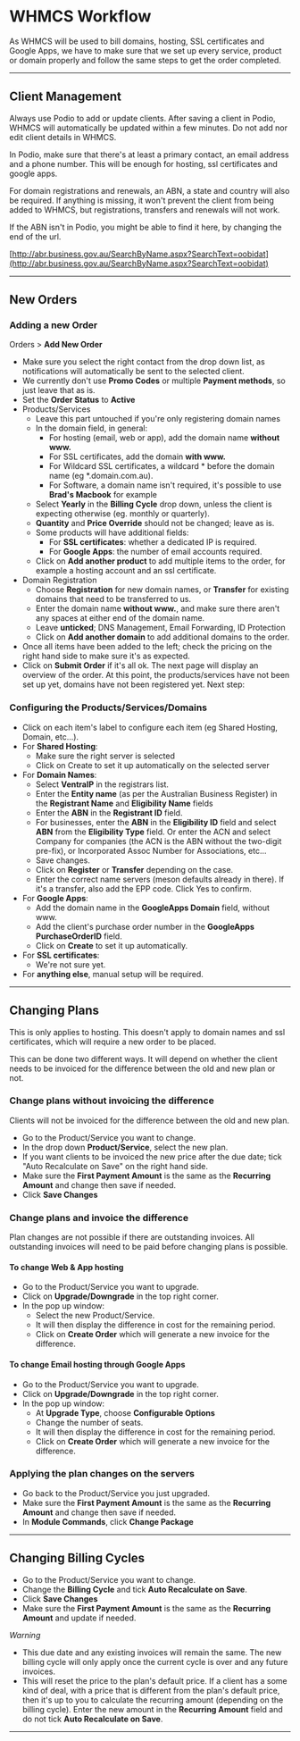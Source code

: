 # WHMCS Workflow

As WHMCS will be used to bill domains, hosting, SSL certificates and Google Apps, we have to make sure that we set up every service, product or domain properly and follow the same steps to get the order completed. 

---

## Client Management

Always use Podio to add or update clients. After saving a client in Podio, WHMCS will automatically be updated within a few minutes. 
Do not add nor edit client details in WHMCS. 

In Podio, make sure that there's at least a primary contact, an email address and a phone number. 
This will be enough for hosting, ssl certificates and google apps. 

For domain registrations and renewals, an ABN, a state and country will also be required. 
If anything is missing, it won't prevent the client from being added to WHMCS, but registrations, transfers and renewals will not work.

If the ABN isn't in Podio, you might be able to find it here, by changing the end of the url. 

[http://abr.business.gov.au/SearchByName.aspx?SearchText=oobidat](http://abr.business.gov.au/SearchByName.aspx?SearchText=oobidat)

---

## New Orders

### Adding a new Order

Orders > **Add New Order**

- Make sure you select the right contact from the drop down list, as notifications will automatically be sent to the selected client.  
- We currently don't use **Promo Codes** or multiple **Payment methods**, so just leave that as is. 
- Set the **Order Status** to **Active**
- Products/Services
    - Leave this part untouched if you're only registering domain names
    - In the domain field, in general: 
        - For hosting (email, web or app), add the domain name **without www.**
        - For SSL certificates, add the domain **with www.**
        - For Wildcard SSL certificates, a wildcard * before the domain name (eg *.domain.com.au).
        - For Software, a domain name isn't required, it's possible to use **Brad's Macbook** for example
    - Select **Yearly** in the **Billing Cycle** drop down, unless the client is expecting otherwise (eg. monthly or quarterly).
    - **Quantity** and **Price Override** should not be changed; leave as is. 
    - Some products will have additional fields: 
        - For **SSL certificates**: whether a dedicated IP is required.
        - For **Google Apps**: the number of email accounts required.
    - Click on **Add another product** to add multiple items to the order, for example a hosting account and an ssl certificate. 
- Domain Registration
    - Choose **Registration** for new domain names, or **Transfer** for existing domains that need to be transferred to us. 
    - Enter the domain name **without www.**, and make sure there aren't any spaces at either end of the domain name. 
    - Leave **unticked**; DNS Management, Email Forwarding, ID Protection
    - Click on **Add another domain** to add additional domains to the order.
- Once all items have been added to the left; check the pricing on the right hand side to make sure it's as expected.
- Click on **Submit Order** if it's all ok. The next page will display an overview of the order. At this point, the products/services have not been set up yet, domains have not been registered yet. Next step: 

### Configuring the Products/Services/Domains

- Click on each item's label to configure each item (eg Shared Hosting, Domain, etc...).
- For **Shared Hosting**: 
    - Make sure the right server is selected
    - Click on Create to set it up automatically on the selected server
- For **Domain Names**:
    - Select **VentraIP** in the registrars list. 
    - Enter the **Entity name** (as per the Australian Business Register) in the **Registrant Name** and **Eligibility Name** fields
    - Enter the **ABN** in the **Registrant ID** field.
    - For businesses, enter the **ABN** in the **Eligibility ID** field and select **ABN** from the **Eligibility Type** field. Or enter the ACN and select Company for companies (the ACN is the ABN without the two-digit pre-fix), or Incorporated Assoc Number for Associations, etc...
    - Save changes.
    - Click on **Register** or **Transfer** depending on the case.
    - Enter the correct name servers (meson defaults already in there). If it's a transfer, also add the EPP code. Click Yes to confirm.
- For **Google Apps**:
    - Add the domain name in the **GoogleApps Domain** field, without www.
    - Add the client's purchase order number in the **GoogleApps PurchaseOrderID** field. 
    - Click on **Create** to set it up automatically.
- For **SSL certificates**:
    - We're not sure yet. 
- For **anything else**, manual setup will be required.

---

## Changing Plans

This is only applies to hosting. 
This doesn't apply to domain names and ssl certificates, which will require a new order to be placed. 

This can be done two different ways. 
It will depend on whether the client needs to be invoiced for the difference between the old and new plan or not.

###  Change plans without invoicing the difference

Clients will not be invoiced for the difference between the old and new plan. 

- Go to the Product/Service you want to change.
- In the drop down **Product/Service**, select the new plan.
- If you want clients to be invoiced the new price after the due date;
tick "Auto Recalculate on Save" on the right hand side.
- Make sure the **First Payment Amount** is the same as the **Recurring Amount** and change then save if needed. 
- Click **Save Changes**

###  Change plans and invoice the difference

Plan changes are not possible if there are outstanding invoices.
All outstanding invoices will need to be paid before changing plans is possible.

#### To change Web & App hosting

- Go to the Product/Service you want to upgrade. 
- Click on **Upgrade/Downgrade** in the top right corner. 
- In the pop up window: 
    - Select the new Product/Service.
    - It will then display the difference in cost for the remaining period. 
    - Click on **Create Order** which will generate a new invoice for the difference. 

#### To change Email hosting through Google Apps

- Go to the Product/Service you want to upgrade. 
- Click on **Upgrade/Downgrade** in the top right corner.
- In the pop up window:  
    - At **Upgrade Type**, choose **Configurable Options**
    - Change the number of seats.
    - It will then display the difference in cost for the remaining period. 
    - Click on **Create Order** which will generate a new invoice for the difference. 

### Applying the plan changes on the servers

- Go back to the Product/Service you just upgraded.
- Make sure the **First Payment Amount** is the same as the **Recurring Amount** and change then save if needed. 
- In **Module Commands**, click **Change Package**

---

## Changing Billing Cycles

- Go to the Product/Service you want to change. 
- Change the **Billing Cycle** and tick **Auto Recalculate on Save**.
- Click **Save Changes**
- Make sure the **First Payment Amount** is the same as the **Recurring Amount** and update if needed. 

*Warning*

- This due date and any existing invoices will remain the same. The new billing cycle will only apply once the current cycle is over and any future invoices. 
- This will reset the price to the plan's default price. 
If a client has a some kind of deal, with a price that is different from the plan's
default price, then it's up to you to calculate the recurring amount (depending on the billing cycle). 
Enter the new amount in the **Recurring Amount** field and do not tick **Auto Recalculate on Save**.

---